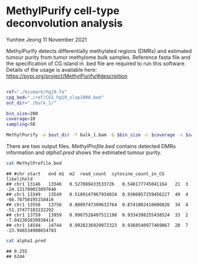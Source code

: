 MethylPurify cell-type deconvolution analysis
================
Yunhee Jeong
11 November 2021

MethylPurify detects differentially methylated regions (DMRs) and
estimated tumour purity from tumor methylome bulk samples. Reference
fasta file and the specification of CG island in .bed file are required
to run this software. Details of the usage is available here:
<https://pypi.org/project/MethylPurify/#description>

``` bash

ref="./bismark/hg19.fa"
cpg_bed="./ref/CGI_hg19_slop1000.bed"
out_dir="./bulk_1/"

bin_size=200
coverage=10
sampling=50

MethylPurify -o $out_dir -f bulk_1.bam -b $bin_size -c $coverage -s $sampling -i $cpg_bed -g $ref --species "hg19"
```

There are two output files. *MethylProfile.bed* contains detected DMRs
information and *alpha1.pred* shows the estimated tumour
    purity.

``` bash
cat MethylProfile.bed
```

    ## #chr start   end m1  m2  read_count  cytosine_count_in_CG    likelihold
    ## chr1 13146   13346   0.527089433533726   0.548177745041164   21  3   -24.131789023097646
    ## chr1 13349   13549   0.5189147967934834  0.9306057259456227  49  4   -66.78750195158416
    ## chr1 13556   13756   0.8809747309632764  0.8741802410686826  34  4   -51.37477183232292
    ## chr1 13759   13959   0.9967528407511198  0.9334398255438524  33  2   -7.942365830938414
    ## chr1 14544   14744   0.9928236929072323  0.9368540977469867  20  7   -23.946534988654783

``` bash
cat alpha1.pred 
```

    ## 0.255
    ## 6244
